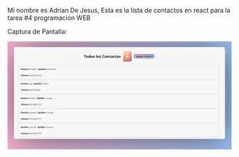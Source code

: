 Mi nombre es Adrian De Jesus, Esta es la lista de contactos en react para la tarea #4 programación WEB

Captura de Pantalla:

![Captura de Pantalla](captura.png)
